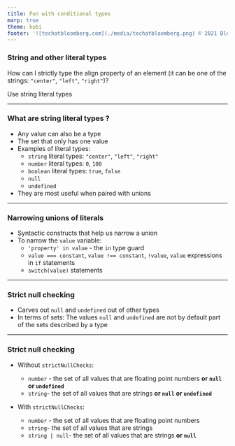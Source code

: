 ```yaml
---
title: Fun with conditional types
marp: true
theme: kubi
footer: '![techatbloomberg.com](./media/techatbloomberg.png) © 2021 Bloomberg Finance L.P. All rights reserved. ![techatbloomberg.com](./media/bloomberg.png)'
---
```


### String and other literal types

<question>

How can I strictly type the align property of an element (it can be one of the strings: `"center"`, `"left"`, `"right"`)?

</question>
<answer>

Use string literal types

</answer>

----
### What are string literal types ?

* Any value can also be a type
* The set that only has one value
* Examples of literal types:
    * `string` literal types: `"center"`, `"left"`, `"right"`
    * `number` literal types: `0`, `100`
    * `boolean` literal types: `true`, `false`
    * `null`
    * `undefined`
* They are most useful when paired with unions

---

### Narrowing unions of literals 

- Syntactic constructs that help us narrow a union
- To narrow the `value` variable:
    - `'property' in value`  - the `in` type guard
    * `value === constant`, `value !== constant`, `!value`, `value` expressions in `if` statements
    * `switch(value)` statements


---

### Strict null checking 

* Carves out `null` and `undefined` out of other types
* In terms of sets: The values `null` and `undefined` are not by default part of the sets described by a type

----

### Strict null checking 

* Without `strictNullChecks`: 
    * `number` - the set of all values that are floating point numbers **or `null` or `undefined`**
    * `string`- the set of all values that are strings **or `null` or `undefined`**

* With `strictNullChecks`: 
    * `number` - the set of all values that are floating point numbers
    * `string`- the set of all values that are strings
    * `string | null`- the set of all values that are strings **or `null`**